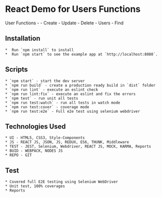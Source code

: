 React Demo for Users Functions
===

User Functions -
    - Create
    - Update
    - Delete
    - Users
    - Find

Installation
---
    *  Run `npm install` to install 
    *  Run `npm start` to see the example app at `http://localhost:8080`.

Scripts
---

    * `npm start` - start the dev server
    * `npm run build` - create a production ready build in `dist` folder
    * `npm run lint` - execute an eslint check
    * `npm run lint:fix` - execute an eslint and fix the errors
    * `npm test` - run unit all tests
    * `npm run test:watch` - run all tests in watch mode
    * `npm run test:cover` - coverage mode
    * `npm run test:e2e` - Full e2e test using selenium webdriver

Technologies Used
---
    * UI - HTML5, CSS3, Style-Components
    * JS - REACT JS, JSON, JS, REDUX, ES6, THUNK, Middleware
    * TEST - JEST, Selenium, Webdriver, REACT JS, MOCK, KARMA, Reports
    * BUID - WEBPACK, NODES JS
    * REPO - GIT

Test
---
    * Covered full E2E testing using Selenium WebDriver
    * Unit test, 100% coverages
    * Reports


